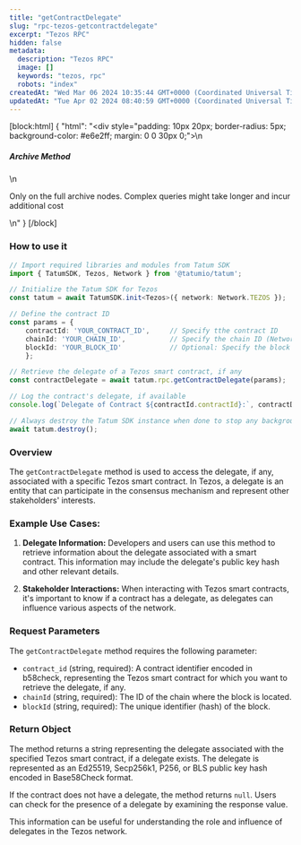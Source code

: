 ```yaml
---
title: "getContractDelegate"
slug: "rpc-tezos-getcontractdelegate"
excerpt: "Tezos RPC"
hidden: false
metadata: 
  description: "Tezos RPC"
  image: []
  keywords: "tezos, rpc"
  robots: "index"
createdAt: "Wed Mar 06 2024 10:35:44 GMT+0000 (Coordinated Universal Time)"
updatedAt: "Tue Apr 02 2024 08:40:59 GMT+0000 (Coordinated Universal Time)"
---
```

[block:html]
{
  "html": "<div style=\"padding: 10px 20px; border-radius: 5px; background-color: #e6e2ff; margin: 0 0 30px 0;\">\n  <h5>Archive Method</h5>\n  <p>Only on the full archive nodes. Complex queries might take longer and incur additional cost</p>\n</div>"
}
[/block]


### How to use it

```typescript
// Import required libraries and modules from Tatum SDK
import { TatumSDK, Tezos, Network } from '@tatumio/tatum';

// Initialize the Tatum SDK for Tezos
const tatum = await TatumSDK.init<Tezos>({ network: Network.TEZOS });

// Define the contract ID
const params = { 
    contractId: 'YOUR_CONTRACT_ID',     // Specify tthe contract ID 
    chainId: 'YOUR_CHAIN_ID',           // Specify the chain ID (Network identifier)
    blockId: 'YOUR_BLOCK_ID'            // Optional: Specify the block ID 
    };

// Retrieve the delegate of a Tezos smart contract, if any
const contractDelegate = await tatum.rpc.getContractDelegate(params);

// Log the contract's delegate, if available
console.log(`Delegate of Contract ${contractId.contractId}:`, contractDelegate);

// Always destroy the Tatum SDK instance when done to stop any background processes
await tatum.destroy();
```

### Overview

The `getContractDelegate` method is used to access the delegate, if any, associated with a specific Tezos smart contract. In Tezos, a delegate is an entity that can participate in the consensus mechanism and represent other stakeholders' interests.

### Example Use Cases:

1. **Delegate Information:** Developers and users can use this method to retrieve information about the delegate associated with a smart contract. This information may include the delegate's public key hash and other relevant details.

2. **Stakeholder Interactions:** When interacting with Tezos smart contracts, it's important to know if a contract has a delegate, as delegates can influence various aspects of the network.

### Request Parameters

The `getContractDelegate` method requires the following parameter:

- `contract_id` (string, required): A contract identifier encoded in b58check, representing the Tezos smart contract for which you want to retrieve the delegate, if any.
- `chainId` (string, required): The ID of the chain where the block is located.
- `blockId` (string, required): The unique identifier (hash) of the block.

### Return Object

The method returns a string representing the delegate associated with the specified Tezos smart contract, if a delegate exists. The delegate is represented as an Ed25519, Secp256k1, P256, or BLS public key hash encoded in Base58Check format.

If the contract does not have a delegate, the method returns `null`. Users can check for the presence of a delegate by examining the response value.

This information can be useful for understanding the role and influence of delegates in the Tezos network.
